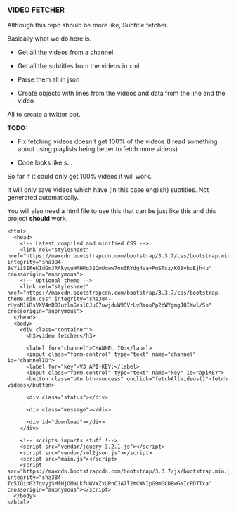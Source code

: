 ### VIDEO FETCHER

Although this repo should be more like, Subtitle fetcher.

Basically what we do here is.

- Get all the videos from a channel.

- Get all the subtitles from the videos in xml

- Parse them all in json

- Create objects with lines from the videos and data from the line and the video

All to create a twitter bot.

**TODO:**
- Fix fetching videos doesn't get 100% of the videos (I read something about using playlists being better to fetch more videos)

- Code looks like s... 

So far if it could only get 100% videos it will work.

It will only save videos which have (in this case english) subtitles. Not generated automatically.

You will also need a html file to use this that can be just like this and this project **should** work.

```
<html> 
  <head>
    <!-- Latest compiled and minified CSS -->
    <link rel="stylesheet" href="https://maxcdn.bootstrapcdn.com/bootstrap/3.3.7/css/bootstrap.min.css" integrity="sha384-BVYiiSIFeK1dGmJRAkycuHAHRg32OmUcww7on3RYdg4Va+PmSTsz/K68vbdEjh4u" crossorigin="anonymous">
    <!-- Optional theme -->
    <link rel="stylesheet" href="https://maxcdn.bootstrapcdn.com/bootstrap/3.3.7/css/bootstrap-theme.min.css" integrity="sha384-rHyoN1iRsVXV4nD0JutlnGaslCJuC7uwjduW9SVrLvRYooPp2bWYgmgJQIXwl/Sp" crossorigin="anonymous">
  </head>
  <body>
    <div class="container">
      <h3>video fetcher</h3>

      <label for="channel">CHANNEL ID:</label>
      <input class="form-control" type="text" name="channel" id="channelID">
      <label for="key">V3 API-KEY:</label>
      <input class="form-control" type="text" name="key" id="apiKEY">
      <button class="btn btn-success" onclick="fetchAllVideos()">fetch videos</button>

      <div class="status"></div>

      <div class="message"></div>

      <div id="download"></div>
    </div>

    <!-- scripts imports stuff !-->
    <script src="vendor/jquery-3.2.1.js"></script>
    <script src="vendor/xml2json.js"></script>
    <script src="main.js"></script>
    <script src="https://maxcdn.bootstrapcdn.com/bootstrap/3.3.7/js/bootstrap.min.js" integrity="sha384-Tc5IQib027qvyjSMfHjOMaLkfuWVxZxUPnCJA7l2mCWNIpG9mGCD8wGNIcPD7Txa" crossorigin="anonymous"></script>
  </body>
</html>
```